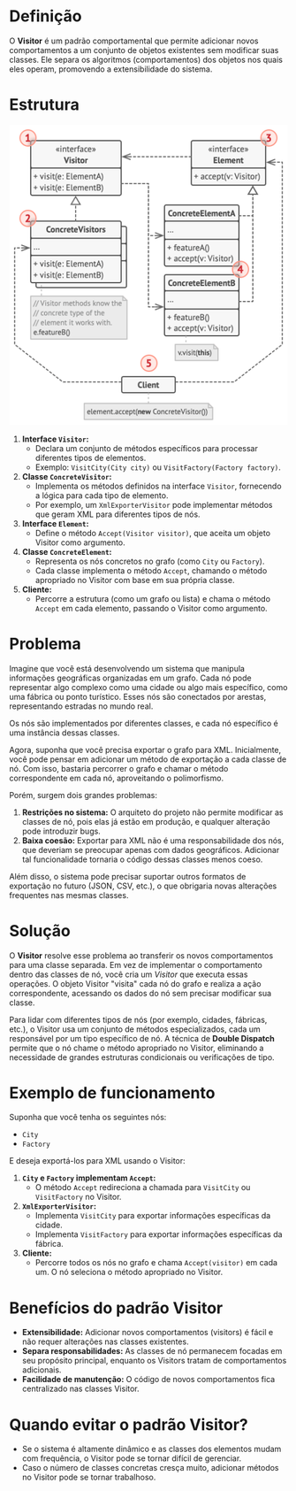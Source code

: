 # Definição

O **Visitor** é um padrão comportamental que permite adicionar novos comportamentos a um conjunto de objetos existentes sem modificar suas classes. Ele separa os algoritmos (comportamentos) dos objetos nos quais eles operam, promovendo a extensibilidade do sistema.

# Estrutura

![structure.png](https://github.com/oNicolasSB/DesignPatternsJava/blob/main/Visitor/structure.png)

1. **Interface `Visitor`:**
    - Declara um conjunto de métodos específicos para processar diferentes tipos de elementos.
    - Exemplo: `VisitCity(City city)` ou `VisitFactory(Factory factory)`.
2. **Classe `ConcreteVisitor`:**
    - Implementa os métodos definidos na interface `Visitor`, fornecendo a lógica para cada tipo de elemento.
    - Por exemplo, um `XmlExporterVisitor` pode implementar métodos que geram XML para diferentes tipos de nós.
3. **Interface `Element`:**
    - Define o método `Accept(Visitor visitor)`, que aceita um objeto Visitor como argumento.
4. **Classe `ConcreteElement`:**
    - Representa os nós concretos no grafo (como `City` ou `Factory`).
    - Cada classe implementa o método `Accept`, chamando o método apropriado no Visitor com base em sua própria classe.
5. **Cliente:**
    - Percorre a estrutura (como um grafo ou lista) e chama o método `Accept` em cada elemento, passando o Visitor como argumento.

# Problema

Imagine que você está desenvolvendo um sistema que manipula informações geográficas organizadas em um grafo. Cada nó pode representar algo complexo como uma cidade ou algo mais específico, como uma fábrica ou ponto turístico. Esses nós são conectados por arestas, representando estradas no mundo real.

Os nós são implementados por diferentes classes, e cada nó específico é uma instância dessas classes.

Agora, suponha que você precisa exportar o grafo para XML. Inicialmente, você pode pensar em adicionar um método de exportação a cada classe de nó. Com isso, bastaria percorrer o grafo e chamar o método correspondente em cada nó, aproveitando o polimorfismo.

Porém, surgem dois grandes problemas:

1. **Restrições no sistema:** O arquiteto do projeto não permite modificar as classes de nó, pois elas já estão em produção, e qualquer alteração pode introduzir bugs.
2. **Baixa coesão:** Exportar para XML não é uma responsabilidade dos nós, que deveriam se preocupar apenas com dados geográficos. Adicionar tal funcionalidade tornaria o código dessas classes menos coeso.

Além disso, o sistema pode precisar suportar outros formatos de exportação no futuro (JSON, CSV, etc.), o que obrigaria novas alterações frequentes nas mesmas classes.

# Solução

O **Visitor** resolve esse problema ao transferir os novos comportamentos para uma classe separada. Em vez de implementar o comportamento dentro das classes de nó, você cria um *Visitor* que executa essas operações. O objeto Visitor "visita" cada nó do grafo e realiza a ação correspondente, acessando os dados do nó sem precisar modificar sua classe.

Para lidar com diferentes tipos de nós (por exemplo, cidades, fábricas, etc.), o Visitor usa um conjunto de métodos especializados, cada um responsável por um tipo específico de nó. A técnica de **Double Dispatch** permite que o nó chame o método apropriado no Visitor, eliminando a necessidade de grandes estruturas condicionais ou verificações de tipo.

# Exemplo de funcionamento

Suponha que você tenha os seguintes nós:

- `City`
- `Factory`

E deseja exportá-los para XML usando o Visitor:

1. **`City` e `Factory` implementam `Accept`:**
    - O método `Accept` redireciona a chamada para `VisitCity` ou `VisitFactory` no Visitor.
2. **`XmlExporterVisitor`:**
    - Implementa `VisitCity` para exportar informações específicas da cidade.
    - Implementa `VisitFactory` para exportar informações específicas da fábrica.
3. **Cliente:**
    - Percorre todos os nós no grafo e chama `Accept(visitor)` em cada um. O nó seleciona o método apropriado no Visitor.

# Benefícios do padrão Visitor

- **Extensibilidade:** Adicionar novos comportamentos (visitors) é fácil e não requer alterações nas classes existentes.
- **Separa responsabilidades:** As classes de nó permanecem focadas em seu propósito principal, enquanto os Visitors tratam de comportamentos adicionais.
- **Facilidade de manutenção:** O código de novos comportamentos fica centralizado nas classes Visitor.

# Quando evitar o padrão Visitor?

- Se o sistema é altamente dinâmico e as classes dos elementos mudam com frequência, o Visitor pode se tornar difícil de gerenciar.
- Caso o número de classes concretas cresça muito, adicionar métodos no Visitor pode se tornar trabalhoso.